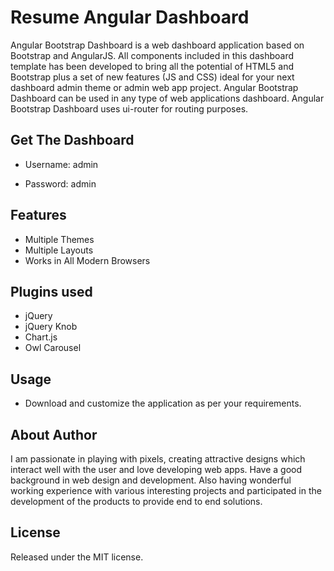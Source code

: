 # Resume Angular Dashboard
Angular Bootstrap Dashboard is a web dashboard application based on Bootstrap and AngularJS. 
All components included in this dashboard template has been developed to bring all the potential of HTML5 and Bootstrap plus a set of new features (JS and CSS) ideal for your next dashboard admin theme or admin web app project. 
Angular Bootstrap Dashboard can be used in any type of web applications dashboard. 
Angular Bootstrap Dashboard uses ui-router for routing purposes.

## Get The Dashboard


* Username: admin

* Password: admin

## Features
* Multiple Themes
* Multiple Layouts
* Works in All Modern Browsers

## Plugins used
* jQuery
* jQuery Knob
* Chart.js
* Owl Carousel

## Usage
* Download and customize the application as per your requirements.

## About Author

I am passionate in playing with pixels, creating attractive designs which interact well with the user and love developing web apps. Have a good background in web design and development. Also having wonderful working experience with various interesting projects and participated in the development of the products to provide end to end solutions.


## License
Released under the MIT license.
